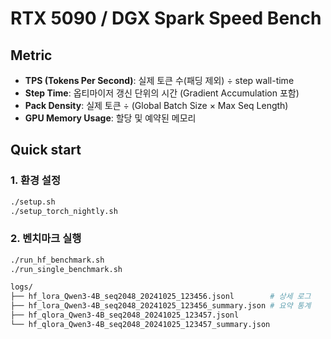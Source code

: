 # RTX 5090 / DGX Spark Speed Bench


## Metric

- **TPS (Tokens Per Second)**: 실제 토큰 수(패딩 제외) ÷ step wall-time
- **Step Time**: 옵티마이저 갱신 단위의 시간 (Gradient Accumulation 포함)
- **Pack Density**: 실제 토큰 ÷ (Global Batch Size × Max Seq Length)
- **GPU Memory Usage**: 할당 및 예약된 메모리

## Quick start

### 1. 환경 설정

```bash
./setup.sh
./setup_torch_nightly.sh
```

### 2. 벤치마크 실행

```bash
./run_hf_benchmark.sh
./run_single_benchmark.sh
```

```bash
logs/
├── hf_lora_Qwen3-4B_seq2048_20241025_123456.jsonl        # 상세 로그
├── hf_lora_Qwen3-4B_seq2048_20241025_123456_summary.json # 요약 통계
├── hf_qlora_Qwen3-4B_seq2048_20241025_123457.jsonl
└── hf_qlora_Qwen3-4B_seq2048_20241025_123457_summary.json
```
